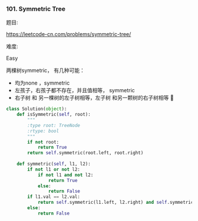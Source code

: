### 101. Symmetric Tree

题目:

<https://leetcode-cn.com/problems/symmetric-tree/>


难度:

Easy


两棵树symmetric， 有几种可能：

- 均为none ，symmetric
- 左孩子，右孩子都不存在，并且值相等， symmetric
- 右子树 和 另一棵树的左子树相等，左子树 和另一颗树的右子树相等 🌲


```python
class Solution(object):
    def isSymmetric(self, root):
        """
        :type root: TreeNode
        :rtype: bool
        """
        if not root:
            return True
        return self.symmetric(root.left, root.right)
        
    def symmetric(self, l1, l2):
        if not l1 or not l2:
            if not l1 and not l2:
                return True
            else:
                return False
        if l1.val == l2.val:
            return self.symmetric(l1.left, l2.right) and self.symmetric(l1.right, l2.left)
        else:
            return False
```




